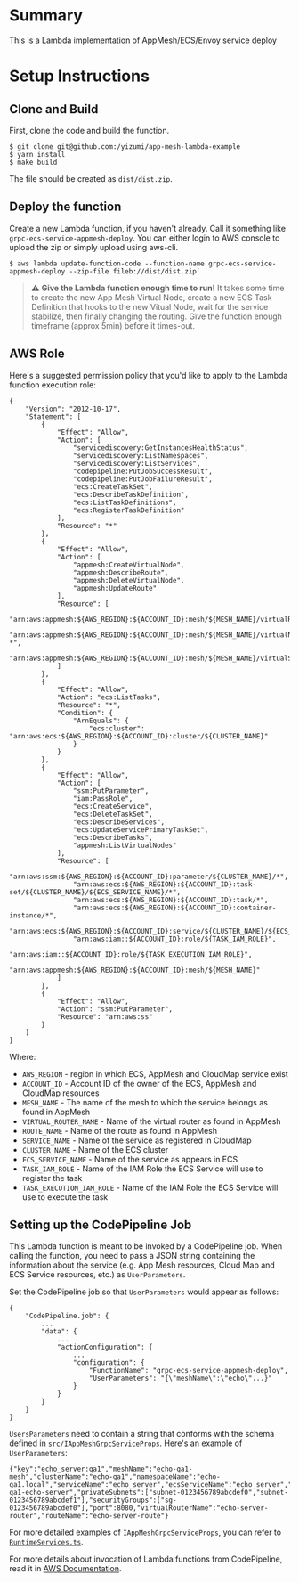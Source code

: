 # Summary

This is a Lambda implementation of AppMesh/ECS/Envoy service deploy

# Setup Instructions

## Clone and Build

First, clone the code and build the function.

```
$ git clone git@github.com:/yizumi/app-mesh-lambda-example
$ yarn install
$ make build
```

The file should be created as `dist/dist.zip`.

## Deploy the function
Create a new Lambda function, if you haven't already. Call it something like `grpc-ecs-service-appmesh-deploy`.
You can either login to AWS console to upload the zip or simply upload using aws-cli.
```
$ aws lambda update-function-code --function-name grpc-ecs-service-appmesh-deploy --zip-file fileb://dist/dist.zip`
```

> :warning: **Give the Lambda function enough time to run!**
> It takes some time to create the new App Mesh Virtual Node, create a new ECS Task Definition that hooks to the new Vitual Node, 
> wait for the service stabilize, then finally changing the routing. Give the function enough timeframe (approx 5min) before it times-out.

## AWS Role

Here's a suggested permission policy that you'd like to apply to the Lambda function execution role:
```
{
    "Version": "2012-10-17",
    "Statement": [
        {
            "Effect": "Allow",
            "Action": [
                "servicediscovery:GetInstancesHealthStatus",
                "servicediscovery:ListNamespaces",
                "servicediscovery:ListServices",
                "codepipeline:PutJobSuccessResult",
                "codepipeline:PutJobFailureResult",
                "ecs:CreateTaskSet",
                "ecs:DescribeTaskDefinition",
                "ecs:ListTaskDefinitions",
                "ecs:RegisterTaskDefinition"
            ],
            "Resource": "*"
        },
        {
            "Effect": "Allow",
            "Action": [
                "appmesh:CreateVirtualNode",
                "appmesh:DescribeRoute",
                "appmesh:DeleteVirtualNode",
                "appmesh:UpdateRoute"
            ],
            "Resource": [
                "arn:aws:appmesh:${AWS_REGION}:${ACCOUNT_ID}:mesh/${MESH_NAME}/virtualRouter/${VIRTUAL_ROUTER_NAME}/route/${ROUTE_NAME}",
                "arn:aws:appmesh:${AWS_REGION}:${ACCOUNT_ID}:mesh/${MESH_NAME}/virtualNode/${SERVICE_NAME}-*",
                "arn:aws:appmesh:${AWS_REGION}:${ACCOUNT_ID}:mesh/${MESH_NAME}/virtualService/${VIRTUAL_SERVICE_NAME}"
            ]
        },
        {
            "Effect": "Allow",
            "Action": "ecs:ListTasks",
            "Resource": "*",
            "Condition": {
                "ArnEquals": {
                    "ecs:cluster": "arn:aws:ecs:${AWS_REGION}:${ACCOUNT_ID}:cluster/${CLUSTER_NAME}"
                }
            }
        },
        {
            "Effect": "Allow",
            "Action": [
                "ssm:PutParameter",
                "iam:PassRole",
                "ecs:CreateService",
                "ecs:DeleteTaskSet",
                "ecs:DescribeServices",
                "ecs:UpdateServicePrimaryTaskSet",
                "ecs:DescribeTasks",
                "appmesh:ListVirtualNodes"
            ],
            "Resource": [
                "arn:aws:ssm:${AWS_REGION}:${ACCOUNT_ID}:parameter/${CLUSTER_NAME}/*",
                "arn:aws:ecs:${AWS_REGION}:${ACCOUNT_ID}:task-set/${CLUSTER_NAME}/${ECS_SERVICE_NAME}/*",
                "arn:aws:ecs:${AWS_REGION}:${ACCOUNT_ID}:task/*",
                "arn:aws:ecs:${AWS_REGION}:${ACCOUNT_ID}:container-instance/*",
                "arn:aws:ecs:${AWS_REGION}:${ACCOUNT_ID}:service/${CLUSTER_NAME}/${ECS_SERVICE_NAME}",
                "arn:aws:iam::${ACCOUNT_ID}:role/${TASK_IAM_ROLE}",
                "arn:aws:iam::${ACCOUNT_ID}:role/${TASK_EXECUTION_IAM_ROLE}",
                "arn:aws:appmesh:${AWS_REGION}:${ACCOUNT_ID}:mesh/${MESH_NAME}"
            ]
        },
        {
            "Effect": "Allow",
            "Action": "ssm:PutParameter",
            "Resource": "arn:aws:ss"
        }
    ]
}
```

Where:
* `AWS_REGION` - region in which ECS, AppMesh and CloudMap service exist
* `ACCOUNT_ID` - Account ID of the owner of the ECS, AppMesh and CloudMap resources
* `MESH_NAME` - The name of the mesh to which the service belongs as found in AppMesh
* `VIRTUAL_ROUTER_NAME` - Name of the virtual router as found in AppMesh
* `ROUTE_NAME` - Name of the route as found in AppMesh
* `SERVICE_NAME` - Name of the service as registered in CloudMap
* `CLUSTER_NAME` - Name of the ECS cluster
* `ECS_SERVICE_NAME` - Name of the service as appears in ECS
* `TASK_IAM_ROLE` - Name of the IAM Role the ECS Service will use to register the task
* `TASK_EXECUTION_IAM_ROLE` - Name of the IAM Role the ECS Service will use to execute the task

## Setting up the CodePipeline Job
This Lambda function is meant to be invoked by a CodePipeline job.
When calling the function, you need to pass a JSON string containing the information about the service (e.g. App Mesh resources, Cloud Map and ECS Service resources, etc.) as `UserParameters`.

Set the CodePipeline job so that `UserParameters` would appear as follows:
```
{
    "CodePipeline.job": {
        ...
        "data": {
            ...
            "actionConfiguration": {
                ...
                "configuration": {
                    "FunctionName": "grpc-ecs-service-appmesh-deploy",
                    "UserParameters": "{\"meshName\":\"echo\"...}"
                } 
            } 
        }
    }
}
```

`UsersParameters` need to contain a string that conforms with the schema defined in [`src/IAppMeshGrpcServiceProps`](src/IAppMeshGrpcServiceProps.ts).
Here's an example of `UserParameters`:
```
{"key":"echo_server:qa1","meshName":"echo-qa1-mesh","clusterName":"echo-qa1","namespaceName":"echo-qa1.local","serviceName":"echo_server","ecsServiceName":"echo_server","taskDefinitionName":"echo-qa1-echo-server","privateSubnets":["subnet-0123456789abcdef0","subnet-0123456789abcdef1"],"securityGroups":["sg-0123456789abcdef0"],"port":8080,"virtualRouterName":"echo-server-router","routeName":"echo-server-route"}
```
For more detailed examples of `IAppMeshGrpcServiceProps`, you can refer to [`RuntimeServices.ts`](src/RuntimeServices.ts).

For more details about invocation of Lambda functions from CodePipeline, read it in [AWS Documentation](https://docs.aws.amazon.com/ja_jp/lambda/latest/dg/services-codepipeline.html).
